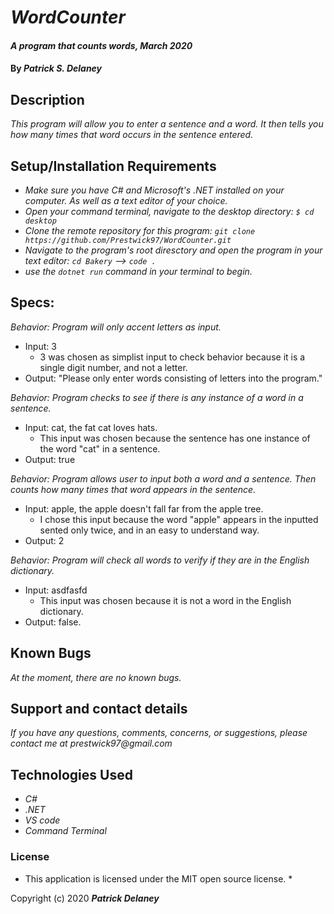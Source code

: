 


# _WordCounter_

#### _A program that counts words, March 2020_

#### By _**Patrick S. Delaney**_

## Description

_This program will allow you to enter a sentence and a word. It then tells you how many times that word occurs in the sentence entered._

## Setup/Installation Requirements

* _Make sure you have C# and Microsoft's .NET installed on your computer. As well as a text editor of your choice._
* _Open your command terminal, navigate to the desktop directory: ```$ cd desktop```_
* _Clone the remote repository for this program: ```git clone https://github.com/Prestwick97/WordCounter.git```_
* _Navigate to the program's root diresctory and open the program in your text editor: ```cd Bakery```  -->  ```code . ```_
* _use the ```dotnet run``` command in your terminal to begin._

## Specs:
_Behavior: Program will only accent letters as input._
* Input: 3
  * 3 was chosen as simplist input to check behavior because it is a single digit number, and not a letter.
* Output: "Please only enter words consisting of letters into the program."

_Behavior: Program checks to see if there is any instance of a word in a sentence._
* Input: cat, the fat cat loves hats.
  * This input was chosen because the sentence has one instance of the word "cat" in a sentence.
* Output: true

_Behavior: Program allows user to input both a word and a sentence. Then counts how many times that word appears in the sentence._
* Input: apple, the apple doesn't fall far from the apple tree.
  * I chose this input because the word "apple" appears in the inputted sented only twice, and in an easy to understand way.
* Output: 2



_Behavior: Program will check all words to verify if they are in the English dictionary._
* Input: asdfasfd
  * This input was chosen because it is not a word in the English dictionary.
* Output: false.

## Known Bugs

_At the moment, there are no known bugs._

## Support and contact details

_If you have any questions, comments, concerns, or suggestions, please contact me at prestwick97@gmail.com_

## Technologies Used

* _C#_
* _.NET_
* _VS code_
* _Command Terminal_

### License

* This application is licensed under the MIT open source license. *

Copyright (c) 2020 **_Patrick Delaney_**